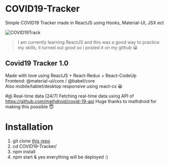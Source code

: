 # COVID19-Tracker
Simple COVID19 Tracker made in ReactJS using Hooks, Material-UI, JSX ect

![COVID19Track](https://media3.giphy.com/media/9kqBguWqn7EEtxxslQ/giphy.gif)


> I am currently learning ReactJS and this was a good way to practice my skills, it turned out good so i posted it on my github :grinning:

## Covid19 Tracker 1.0 <br>
Made with love using ReactJS + React-Redux + React-CodeUp <br>
Frontend: @material-ui/core / @babel/core <br>
Also mobile/tablet/desktop responsive using react-cx :grinning:

#@ Real-time data (24/7)
Fetching real-time data using API of https://github.com/mathdroid/covid-19-api
Huge thanks to mathdroid for making this possible :innocent:



# Installation

1) git clone [this repo](https://github.com/EmirhanSarikaya/COVID19-Tracker.git) <br>
2) cd COVID19-Tracker/ <br>
3) npm install <br>
4) npm start & yes everything will be deployed :)


